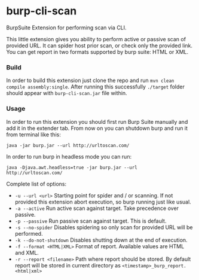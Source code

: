 # burp-cli-scan
BurpSuite Extension for performing scan via CLI.

This little extension gives you ability to perform active or passive scan of provided URL. 
It can spider host prior scan, or check only the provided link. You can get report in two formats
supported by burp suite: HTML or XML. 

### Build
In order to build this extension just clone the repo and run `mvn clean compile assembly:single`. After running this successfully `./target` folder should appear with `burp-cli-scan.jar` file within.

### Usage
In order to run this extension you should first run Burp Suite manually and add it in the extender tab.
From now on you can shutdown burp and run it from terminal like this:

`java -jar burp.jar --url http://urltoscan.com/`

In order to run burp in headless mode you can run: 

`java -Djava.awt.headless=true -jar burp.jar --url http://urltoscan.com/`

Complete list of options:

* `-u --url <url>` Starting point for spider and / or scanning. If not provided this extension abort execution, so burp running just like usual.
* `-a --active` Run active scan against target. Take precedence over passive.
* `-p --passive` Run passive scan against target. This is default.
* `-s --no-spider` Disables spidering so only scan for provided URL will be performed.
* `-k --do-not-shutdown` Disables shutting down at the end of execution.
* `-f --format <HTML|XML>` Format of report. Available values are HTML and XML.
* `-r --report <filename>` Path where report should be stored. By default report will be stored in current directory as `<timestamp>_burp_report.<html|xml>`

